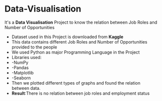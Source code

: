 # Data-Visualisation
It's a **Data Visualisation** Project to know the relation between Job Roles and Number of Opportunities
- Dataset used in this Project is downloaded from **Kaggle**
- This data contains different Job Roles and Number of Opportunities provided to the people
- We used Python as major Programming Language in the Project
- Libraries used:
- -NumPy
- -Pandas
- -Matplotlib
- -Seaborn
- Then we plotted different types of graphs and found the relation between data.
- **Result**:There is no relation between job roles and employment status
